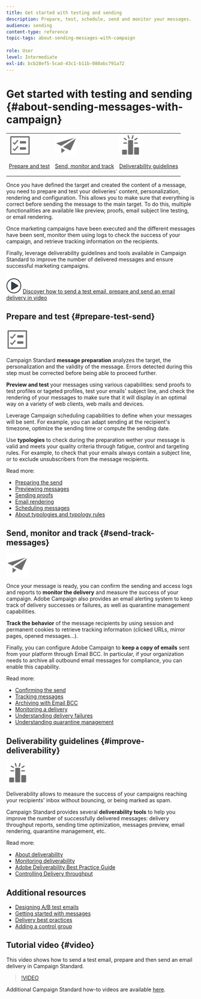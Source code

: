 ```yaml
---
title: Get started with testing and sending
description: Prepare, test, schedule, send and monitor your messages.
audience: sending
content-type: reference
topic-tags: about-sending-messages-with-campaign

role: User
level: Intermediate
exl-id: bcb28ef5-5cad-43c1-b11b-080abc791a72
---
```

# Get started with testing and sending {#about-sending-messages-with-campaign}

<table>
<tr>
<td><img src="assets/do-not-localize/icon_prepare.svg" width="60px"><p><a href="#prepare-test-send">Prepare and test</a></p></td>
<td><img src="assets/do-not-localize/icon_send.svg" width="60px"><p><a href="#send-track-messages">Send, monitor and track</a></p></td>
<td><img src="assets/do-not-localize/icon_deliverability.svg" width="60px"><p><a href="#improve-deliverability">Deliverability guidelines</a></p></td></tr>
</table>

Once you have defined the target and created the content of a message, you need to prepare and test your deliveries' content, personalization, rendering and configuration. This allows you to make sure that everything is correct before sending the message to the main target. To do this, multiple functionalities are available like preview, proofs, email subject line testing, or email rendering.

Once marketing campaigns have been executed and the different messages have been sent, monitor them using logs to check the success of your campaign, and retrieve tracking information on the recipients.

Finally, leverage deliverability guidelines and tools available in Campaign Standard to improve the number of delivered messages and ensure successful marketing campaigns.

![](assets/do-not-localize/how-to-video.png) [Discover how to send a test email, prepare and send an email delivery in video](#video)

## Prepare and test {#prepare-test-send}

<img src="assets/do-not-localize/icon_prepare.svg" width="60px">

Campaign Standard **message preparation** analyzes the target, the personalization and the validity of the message. Errors detected during this step must be corrected before being able to proceed further.

**Preview and test** your messages using various capabilities: send proofs to test profiles or tageted profiles, test your emails' subject line, and check the rendering of your messages to make sure that it will display in an optimal way on a variety of web clients, web mails and devices.

Leverage Campaign scheduling capabilities to define when your messages will be sent. For example, you can adapt sending at the recipient's timezone, optimize the sending time or compute the sending date.

Use **typologies** to check during the preparation wether your message is valid and meets your quality criteria through fatigue, control and targeting rules. For example, to check that your emails always contain a subject line, or to exclude unsubscribers from the message recipients.

Read more:

* [Preparing the send](../../sending/using/preparing-the-send.md)
* [Previewing messages](../../sending/using/previewing-messages.md)
* [Sending proofs](../../sending/using/sending-proofs.md)
* [Email rendering](../../sending/using/email-rendering.md)
* [Scheduling messages](../../sending/using/about-scheduling-messages.md)
* [About typologies and typology rules](../../sending/using/about-typology-rules.md)

## Send, monitor and track {#send-track-messages}

<img src="assets/do-not-localize/icon_send.svg"  width="60px">

Once your message is ready, you can confirm the sending and access logs and reports to **monitor the delivery** and measure the success of your campaign. Adobe Campaign also provides an email alerting system to keep track of delivery successes or failures, as well as quarantine management capabilities.

**Track the behavior** of the message recipients by using session and permanent cookies to retrieve tracking information (clicked URLs, mirror pages, opened messages...).

Finally, you can configure Adobe Campaign to **keep a copy of emails** sent from your platform through Email BCC. In particular, if your organization needs to archive all outbound email messages for compliance, you can enable this capability.

Read more:

* [Confirming the send](../../sending/using/confirming-the-send.md)
* [Tracking messages](../../sending/using/tracking-messages.md)
* [Archiving with Email BCC](../../sending/using/archiving.md)
* [Monitoring a delivery](../../sending/using/monitoring-a-delivery.md)
* [Understanding delivery failures](../../sending/using/understanding-delivery-failures.md)
* [Understanding quarantine management](../../sending/using/understanding-quarantine-management.md)

## Deliverability guidelines {#improve-deliverability}

<img src="assets/do-not-localize/icon_deliverability.svg"  width="60px">

Deliverability allows to measure the success of your campaigns reaching your recipients' inbox without bouncing, or being marked as spam.

Campaign Standard provides several **deliverability tools** to help you improve the number of successfully delivered messages: delivery throughput reports, sending time optimization, messages preview, email rendering, quarantine management, etc.

Read more:

* [About deliverability](../../sending/using/about-deliverability.md)
* [Monitoring deliverability](../../sending/using/monitor-deliverability.md)
* [Adobe Deliverability Best Practice Guide](https://experienceleague.adobe.com/docs/deliverability-learn/deliverability-best-practice-guide/introduction.html)
* [Controlling Delivery throughput](../../reporting/using/delivery-throughput.md)

## Additional resources

* [Designing A/B test emails](../../channels/using/designing-an-a-b-test-email.md)
* [Getting started with messages](../../channels/using/key-steps-to-send-a-message.md)
* [Delivery best practices](../../sending/using/delivery-best-practices.md)
* [Adding a control group](../../sending/using/control-group.md)

## Tutorial video {#video}

This video shows how to send a test email, prepare and then send an email delivery in Campaign Standard.

>[!VIDEO](https://video.tv.adobe.com/v/24013/)

Additional Campaign Standard how-to videos are available [here](https://experienceleague.adobe.com/docs/campaign-standard-learn/tutorials/overview.html).
